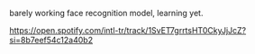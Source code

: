 barely working face recognition model, learning yet.

https://open.spotify.com/intl-tr/track/1SvET7grrtsHT0CkyJjJcZ?si=8b7eef54c12a40b2

